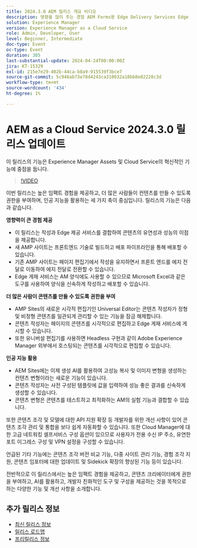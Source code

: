 ```yaml
---
title: 2024.3.0 AEM 릴리스 개요 비디오
description: 영향을 많이 주는 경험 AEM Forms용 Edge Delivery Services Edge Delivery Services 작성모든 범용 편집기를 위한 컨텐츠 제작 Actionable Intelligence AEM Sites - 컨텐츠 변형(GenAI) 생성 컨텐츠 조각 및 모델을 위한 신속한 개발 CruD OpenAPICloud Service Foundation 고급 네트워킹기타 주목할 만한 개선 사항 컨텐츠 조각 버전 비교 경험 조각에 대한 다중 사이트 관리 지원 업데이트된 컨텐츠 가져오기 v1.51.0 Sidekick 확장 v6.41.0
solution: Experience Manager
version: Experience Manager as a Cloud Service
role: Admin, Developer, User
level: Beginner, Intermediate
doc-type: Event
oc-type: Event
duration: 385
last-substantial-update: 2024-04-24T00:00:00Z
jira: KT-15329
exl-id: 215e7e29-402b-44ca-b8a9-915539f3bce7
source-git-commit: 5c946ab73e78d4243ca310032a10bb8e82228c3d
workflow-type: tm+mt
source-wordcount: '434'
ht-degree: 1%

---
```


# AEM as a Cloud Service 2024.3.0 릴리스 업데이트

이 릴리스의 기능은 Experience Manager Assets 및 Cloud Service의 혁신적인 기능에 중점을 둡니다.

>[!VIDEO](https://video.tv.adobe.com/v/3428344/?learn=on)

이번 릴리스는 높은 임팩트 경험을 제공하고, 더 많은 사람들이 컨텐츠를 만들 수 있도록 권한을 부여하며, 인공 지능을 활용하는 세 가지 축이 중심입니다. 릴리스의 기능은 다음과 같습니다.

**영향력이 큰 경험 제공**

* 이 릴리스는 작성과 Edge 제공 서비스를 결합하여 콘텐츠의 유연성과 성능의 이점을 제공합니다.
* 새 AMP 사이트는 프론트엔드 기술로 빌드하고 배포 파이프라인을 통해 배포할 수 있습니다.
* 기존 AMP 사이트는 페이지 편집기에서 작성을 유지하면서 프론트 엔드를 에지 전달로 이동하여 에지 전달로 전환할 수 있습니다.
* Edge 게재 서비스는 AM 양식에도 사용할 수 있으므로 Microsoft Excel과 같은 도구를 사용하여 양식을 신속하게 작성하고 배포할 수 있습니다.

**더 많은 사람이 콘텐츠를 만들 수 있도록 권한을 부여**

* AMP Sites의 새로운 시각적 편집기인 Universal Editor는 콘텐츠 작성자가 정형 및 비정형 콘텐츠를 일관되게 관리할 수 있는 기능을 잠금 해제합니다.
* 콘텐츠 작성자는 페이지의 콘텐츠를 시각적으로 편집하고 Edge 게재 서비스에 게시할 수 있습니다.
* 또한 유니버설 편집기를 사용하면 Headless 구현과 같이 Adobe Experience Manager 외부에서 호스팅되는 콘텐츠를 시각적으로 편집할 수 있습니다.

**인공 지능 활용**

* AEM Sites에는 이제 생성 AI를 활용하여 고성능 복사 및 이미지 변형을 생성하는 컨텐츠 변형이라는 새로운 기능이 있습니다.
* 콘텐츠 작성자는 사전 구성된 템플릿에 값을 입력하여 성능 좋은 결과를 신속하게 생성할 수 있습니다.
* 콘텐츠 변형은 콘텐츠를 테스트하고 최적화하는 AM의 실험 기능과 결합할 수 있습니다.

<!--
**High Impact Experiences**
 * AEM Authoring with Edge Delivery Services
 * Edge Delivery Services for Forms

**Content by all, for all**
 * Universal Editor

**Actionable Intelligence**
 * AEM Sites: Generate Content Variations (GenAI)

**Rapid Development**
 * CruD OpenAPIs for Content Fragments and Models

**Cloud Service Foundation**
 * Advanced Networking

**Other Notable Enhancements**
 * Compare Content Fragment Versions
 * Multisite Management support for Experience Fragments
 * Updated Content Importer v1.51.0
 * Sidekick Extension v6.41.0
-->

또한 콘텐츠 조각 및 모델에 대한 API 지원 확장 등 개발자를 위한 개선 사항이 있어 콘텐츠 조각 관리 및 통합을 보다 쉽게 자동화할 수 있습니다. 또한 Cloud Manager에 대한 고급 네트워킹 셀프서비스 구성 옵션이 있으므로 사용자가 전용 수신 IP 주소, 유연한 포트 이그레스 구성 및 VPN 설정을 구성할 수 있습니다.

언급된 기타 기능에는 콘텐츠 조각 버전 비교 기능, 다중 사이트 관리 기능, 경험 조각 지원, 콘텐츠 임포터에 대한 업데이트 및 Sidekick 확장의 향상된 기능 등이 있습니다.

전반적으로 이 릴리스에서는 높은 임팩트 경험을 제공하고, 콘텐츠 크리에이터에게 권한을 부여하고, AI를 활용하고, 개발자 친화적인 도구 및 구성을 제공하는 것을 목적으로 하는 다양한 기능 및 개선 사항을 소개합니다.

<!--
Have questions about the release?  Discuss the release in [Experience League Communities](https://adobe.ly/3RPNYZF) -->

## 추가 릴리스 정보

* [최신 릴리스 정보](https://experienceleague.adobe.com/docs/experience-manager-cloud-service/content/release-notes/home.html?lang=ko-KR)
* [릴리스 로드맵](https://experienceleague.adobe.com/docs/experience-manager-release-information/aem-release-updates/update-releases-roadmap.html?lang=ko)
* [프리릴리스 정보](https://experienceleague.adobe.com/docs/experience-manager-cloud-service/content/release-notes/prerelease.html?lang=ko)
